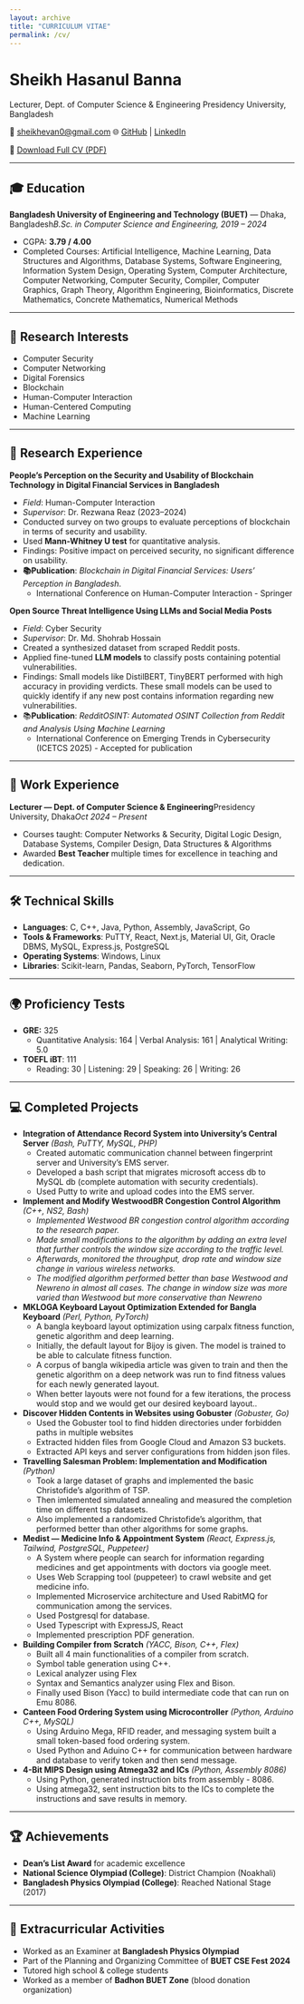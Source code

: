 ```yaml
---
layout: archive
title: "CURRICULUM VITAE"
permalink: /cv/
---
```

# Sheikh Hasanul Banna

Lecturer, Dept. of Computer Science & Engineering
Presidency University, Bangladesh

📧 sheikhevan0@gmail.com
🌐 [GitHub](https://github.com/SheikhHasanulBanna) | [LinkedIn](https://www.linkedin.com/in/sheikh-evan-75653a200/)

📄 [Download Full CV (PDF)](/files/Sheikh_Hasanul_Banna_Academic_CV.pdf)

---

## 🎓 Education

**Bangladesh University of Engineering and Technology (BUET)** — Dhaka, Bangladesh*B.Sc. in Computer Science and Engineering, 2019 – 2024*

- CGPA: **3.79 / 4.00**
- Completed Courses: Artificial Intelligence, Machine Learning, Data Structures and Algorithms, Database Systems, Software Engineering, Information System Design, Operating System, Computer Architecture, Computer Networking, Computer Security, Compiler, Computer Graphics, Graph Theory, Algorithm Engineering, Bioinformatics, Discrete Mathematics, Concrete Mathematics, Numerical Methods

---

## 🔬 Research Interests

- Computer Security
- Computer Networking
- Digital Forensics
- Blockchain
- Human-Computer Interaction
- Human-Centered Computing
- Machine Learning

---

## 📑 Research Experience

**People’s Perception on the Security and Usability of Blockchain Technology in Digital Financial Services in Bangladesh**

- *Field*: Human-Computer Interaction
- *Supervisor*: Dr. Rezwana Reaz (2023–2024)
- Conducted survey on two groups to evaluate perceptions of blockchain in terms of security and usability.
- Used **Mann-Whitney U test** for quantitative analysis.
- Findings: Positive impact on perceived security, no significant difference on usability.
- **📚Publication**: *Blockchain in Digital Financial Services: Users’ Perception in Bangladesh*.
  - International Conference on Human-Computer Interaction - Springer

**Open Source Threat Intelligence Using LLMs and Social Media Posts**

- *Field*: Cyber Security
- *Supervisor*: Dr. Md. Shohrab Hossain
- Created a synthesized dataset from scraped Reddit posts.
- Applied fine-tuned **LLM models** to classify posts containing potential vulnerabilities.
- Findings: Small models like DistilBERT, TinyBERT performed with high accuracy in providing verdicts. These small models can be used to quickly identify if any new post contains information regarding new vulnerabilities.
- 📚**Publication**: *RedditOSINT: Automated OSINT Collection from Reddit and Analysis Using Machine Learning*
  - International Conference on Emerging Trends in Cybersecurity (ICETCS 2025) - Accepted for publication

---

## 💼 Work Experience

**Lecturer — Dept. of Computer Science & Engineering**Presidency University, Dhaka*Oct 2024 – Present*

- Courses taught: Computer Networks & Security, Digital Logic Design, Database Systems, Compiler Design, Data Structures & Algorithms
- Awarded **Best Teacher** multiple times for excellence in teaching and dedication.

---

## 🛠 Technical Skills

- **Languages**: C, C++, Java, Python, Assembly, JavaScript, Go
- **Tools & Frameworks**: PuTTY, React, Next.js, Material UI, Git, Oracle DBMS, MySQL, Express.js, PostgreSQL
- **Operating Systems**: Windows, Linux
- **Libraries**: Scikit-learn, Pandas, Seaborn, PyTorch, TensorFlow

---

## 🌍 Proficiency Tests

- **GRE:** 325
  - Quantitative Analysis: 164 | Verbal Analysis: 161 | Analytical Writing: 5.0
- **TOEFL iBT**: 111
  - Reading: 30 | Listening: 29 | Speaking: 26 | Writing: 26

---

## 💻 Completed Projects

- **Integration of Attendance Record System into University’s Central Server** *(Bash, PuTTY, MySQL, PHP)*
  - Created automatic communication channel between fingerprint server and University’s EMS server.
  - Developed a bash script that migrates microsoft access db to MySQL db (complete automation with security
    credentials).
  - Used Putty to write and upload codes into the EMS server.
- **Implement and Modify WestwoodBR Congestion Control Algorithm** *(C++, NS2, Bash)*
  - *Implemented Westwood BR congestion control algorithm according to the research paper.*
  - *Made small modifications to the algorithm by adding an extra level that further controls the window size according
    to the traffic level.*
  - *Afterwards, monitored the throughput, drop rate and window size change in various wireless networks.*
  - *The modified algorithm performed better than base Westwood and Newreno in almost all cases. The change in
    window size was more varied than Westwood but more conservative than Newreno*
- **MKLOGA Keyboard Layout Optimization Extended for Bangla Keyboard** *(Perl, Python, PyTorch)*
  - A bangla keyboard layout optimization using carpalx fitness function, genetic algorithm and deep learning.
  - Initially, the default layout for Bijoy is given. The model is trained to be able to calculate fitness function.
  - A corpus of bangla wikipedia article was given to train and then the genetic algorithm on a deep network was run to
    find fitness values for each newly generated layout.
  - When better layouts were not found for a few iterations, the process would stop and we would get our desired
    keyboard layout..
- **Discover Hidden Contents in Websites using Gobuster** *(Gobuster, Go)*
  - Used the Gobuster tool to find hidden directories under forbidden paths in multiple websites
  - Extracted hidden files from Google Cloud and Amazon S3 buckets.
  - Extracted API keys and server configurations from hidden json files.
- **Travelling Salesman Problem: Implementation and Modification** *(Python)*
  - Took a large dataset of graphs and implemented the basic Christofide’s algorithm of TSP.
  - Then imlemented simulated annealing and measured the completion time on different tsp datasets.
  - Also implemented a randomized Christofide’s algorithm, that performed better than other algorithms for some
    graphs.
- **Medist — Medicine Info & Appointment System** *(React, Express.js, Tailwind, PostgreSQL, Puppeteer)*
  - A System where people can search for information regarding medicines and get appointments with doctors via
    google meet.
  - Uses Web Scrapping tool (puppeteer) to crawl website and get medicine info.
  - Implemented Microservice architecture and Used RabitMQ for communication among the services.
  - Used Postgresql for database.
  - Used Typescript with ExpressJS, React
  - Implemented prescription PDF generation.
- **Building Compiler from Scratch** *(YACC, Bison, C++, Flex)*
  - Built all 4 main functionalities of a compiler from scratch.
  - Symbol table generation using C++.
  - Lexical analyzer using Flex
  - Syntax and Semantics analyzer using Flex and Bison.
  - Finally used Bison (Yacc) to build intermediate code that can run on Emu 8086.
- **Canteen Food Ordering System using Microcontroller** *(Python, Arduino C++, MySQL)*
  - Using Arduino Mega, RFID reader, and messaging system built a small token-based food ordering system.
  - Used Python and Aduino C++ for communication between hardware and database to verify token and then send
    message.
- **4-Bit MIPS Design using Atmega32 and ICs** *(Python, Assembly 8086)*
  - Using Python, generated instruction bits from assembly - 8086.
  - Using atmega32, sent instruction bits to the ICs to complete the instructions and save results in memory.

---

## 🏆 Achievements

- **Dean’s List Award** for academic excellence
- **National Science Olympiad (College)**: District Champion (Noakhali)
- **Bangladesh Physics Olympiad (College)**: Reached National Stage (2017)

---

## 🎯 Extracurricular Activities

- Worked as an Examiner at **Bangladesh Physics Olympiad**
- Part of the Planning and Organizing Committee of **BUET CSE Fest 2024**
- Tutored high school & college students
- Worked as a member of **Badhon BUET Zone** (blood donation organization)
